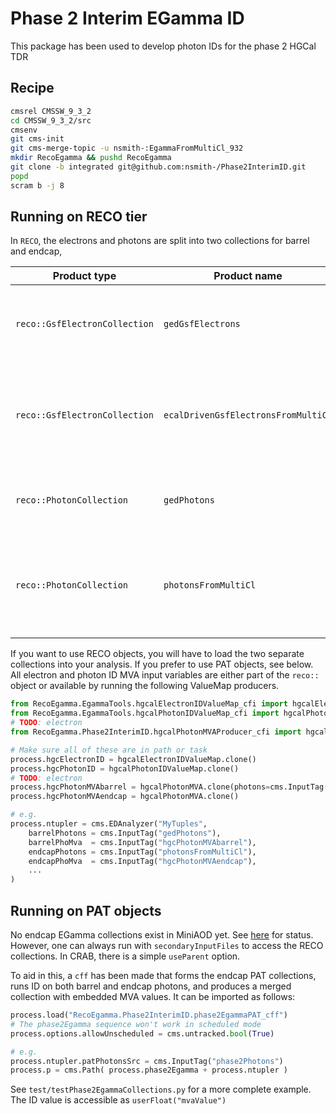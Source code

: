 Phase 2 Interim EGamma ID
=========================
This package has been used to develop photon IDs for the phase 2 HGCal TDR

Recipe
------
```bash
cmsrel CMSSW_9_3_2
cd CMSSW_9_3_2/src
cmsenv
git cms-init
git cms-merge-topic -u nsmith-:EgammaFromMultiCl_932
mkdir RecoEgamma && pushd RecoEgamma
git clone -b integrated git@github.com:nsmith-/Phase2InterimID.git
popd
scram b -j 8
```

Running on RECO tier
--------------------
In `RECO`, the electrons and photons are split into two collections for barrel and endcap,

 | Product type                  | Product name                        | Description                                                                                |
 |-------------------------------|-------------------------------------|--------------------------------------------------------------------------------------------|
 | `reco::GsfElectronCollection` | `gedGsfElectrons`                   | Barrel electrons from the particle-flow global event description                           |
 | `reco::GsfElectronCollection` | `ecalDrivenGsfElectronsFromMultiCl` | Endcap electrons using local GSF electron reconstruction seeded by the HGCal multiclusters |
 | `reco::PhotonCollection`      | `gedPhotons`                        | Barrel photons from the particle-flow global event description                             |
 | `reco::PhotonCollection`      | `photonsFromMultiCl`                | Endcap photons using local 'island cluster' reconstruction, seeded by HGCal multiclusters  |

If you want to use RECO objects, you will have to load the two separate collections into your analysis.  If you prefer to use PAT objects, see below.
All electron and photon ID MVA input variables are either part of the `reco::` object or available by running the following ValueMap producers.
```python
from RecoEgamma.EgammaTools.hgcalElectronIDValueMap_cfi import hgcalElectronIDValueMap
from RecoEgamma.EgammaTools.hgcalPhotonIDValueMap_cfi import hgcalPhotonIDValueMap
# TODO: electron
from RecoEgamma.Phase2InterimID.hgcalPhotonMVAProducer_cfi import hgcalPhotonMVA

# Make sure all of these are in path or task
process.hgcElectronID = hgcalElectronIDValueMap.clone()
process.hgcPhotonID = hgcalPhotonIDValueMap.clone()
# TODO: electron
process.hgcPhotonMVAbarrel = hgcalPhotonMVA.clone(photons=cms.InputTag("gedPhotons"))
process.hgcPhotonMVAendcap = hgcalPhotonMVA.clone()

# e.g. 
process.ntupler = cms.EDAnalyzer("MyTuples",
    barrelPhotons = cms.InputTag("gedPhotons"),
    barrelPhoMva  = cms.InputTag("hgcPhotonMVAbarrel"),
    endcapPhotons = cms.InputTag("photonsFromMultiCl"),
    endcapPhoMva  = cms.InputTag("hgcPhotonMVAendcap"),
    ...
)
```

Running on PAT objects
----------------------
No endcap EGamma collections exist in MiniAOD yet.  See [here](https://github.com/cms-sw/cmssw/pull/21037) for status.
However, one can always run with `secondaryInputFiles` to access the RECO collections.  In CRAB, there is a simple `useParent` option.

To aid in this, a `cff` has been made that forms the endcap PAT collections, runs ID on both barrel and endcap photons, and produces a merged collection with embedded MVA values.
It can be imported as follows:
```python
process.load("RecoEgamma.Phase2InterimID.phase2EgammaPAT_cff")
# The phase2Egamma sequence won't work in scheduled mode
process.options.allowUnscheduled = cms.untracked.bool(True)

# e.g.
process.ntupler.patPhotonsSrc = cms.InputTag("phase2Photons")
process.p = cms.Path( process.phase2Egamma + process.ntupler )
```
See `test/testPhase2EgammaCollections.py` for a more complete example.
The ID value is accessible as `userFloat("mvaValue")`

